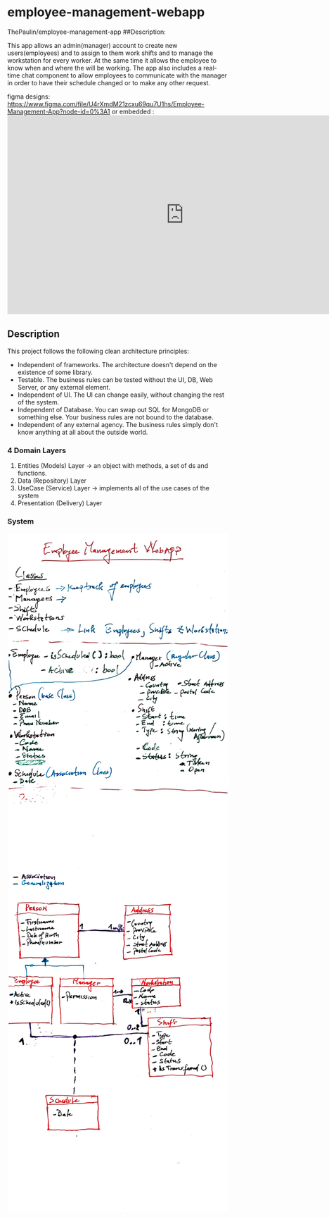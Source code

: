 # employee-management-webapp
ThePaulin/employee-management-app
##Description:

This app allows an admin(manager) account to create new users(employees) and to assign
 to them work shifts and to manage the workstation for every worker. At the same time 
it allows the employee to know when and where the will be working. The app also includes 
a real-time chat component to allow employees to communicate with the manager in order 
to have their schedule changed or to make any other request.

figma designs: https://www.figma.com/file/U4rXmdM21zcxu69qu7U1hs/Employee-Management-App?node-id=0%3A1
or embedded : <iframe style="border: 1px solid rgba(0, 0, 0, 0.1);" width="800" height="450" src="https://www.figma.com/embed?embed_host=share&url=https%3A%2F%2Fwww.figma.com%2Ffile%2FU4rXmdM21zcxu69qu7U1hs%2FEmployee-Management-App%3Fnode-id%3D0%253A1" allowfullscreen></iframe>

## Description
This project follows the following clean architecture principles:
- Independent of frameworks. The architecture doesn't depend on the existence of some library.
- Testable. The business rules can be tested without the UI, DB, Web Server, or any external element.
- Independent of UI. The UI can change easily, without changing the rest of the system.
- Independent of Database. You can swap out SQL for MongoDB or something else. Your business rules are not bound to the database.
- Independent of any external agency. The business rules simply don't know anything at all about the outside world.

### 4 Domain Layers
1) Entities (Models) Layer -> an object with methods, a set of ds and functions.
2) Data (Repository) Layer
3) UseCase (Service) Layer -> implements all of the use cases of the system
4) Presentation (Delivery) Layer


### System
![alt text](https://github.com/ThePaulin/employee-management-webapp/blob/system-design/45477.jpg?raw=true)
![alt text](https://github.com/ThePaulin/employee-management-webapp/blob/system-design/31676.jpg?raw=true)
